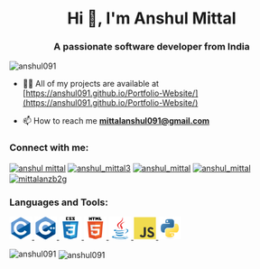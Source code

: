 <h1 align="center">Hi 👋, I'm Anshul Mittal</h1>
<h3 align="center">A passionate software developer from India</h3>

<p align="left"> <img src="https://komarev.com/ghpvc/?username=anshul091&label=Profile%20views&color=0e75b6&style=flat" alt="anshul091" /> </p>

- 👨‍💻 All of my projects are available at [https://anshul091.github.io/Portfolio-Website/](https://anshul091.github.io/Portfolio-Website/)

- 📫 How to reach me **mittalanshul091@gmail.com**

<h3 align="left">Connect with me:</h3>
<p align="left">
<a href="https://linkedin.com/in/anshul mittal" target="blank"><img align="center" src="https://raw.githubusercontent.com/rahuldkjain/github-profile-readme-generator/master/src/images/icons/Social/linked-in-alt.svg" alt="anshul mittal" height="30" width="40" /></a>
<a href="https://www.codechef.com/users/anshul_mittal3" target="blank"><img align="center" src="https://cdn.jsdelivr.net/npm/simple-icons@3.1.0/icons/codechef.svg" alt="anshul_mittal3" height="30" width="40" /></a>
<a href="https://codeforces.com/profile/anshul_mittal" target="blank"><img align="center" src="https://raw.githubusercontent.com/rahuldkjain/github-profile-readme-generator/master/src/images/icons/Social/codeforces.svg" alt="anshul_mittal" height="30" width="40" /></a>
<a href="https://www.leetcode.com/anshul_mittal" target="blank"><img align="center" src="https://raw.githubusercontent.com/rahuldkjain/github-profile-readme-generator/master/src/images/icons/Social/leet-code.svg" alt="anshul_mittal" height="30" width="40" /></a>
<a href="https://auth.geeksforgeeks.org/user/mittalanzb2g" target="blank"><img align="center" src="https://raw.githubusercontent.com/rahuldkjain/github-profile-readme-generator/master/src/images/icons/Social/geeks-for-geeks.svg" alt="mittalanzb2g" height="30" width="40" /></a>
</p>

<h3 align="left">Languages and Tools:</h3>
<p align="left"> <a href="https://www.cprogramming.com/" target="_blank" rel="noreferrer"> <img src="https://raw.githubusercontent.com/devicons/devicon/master/icons/c/c-original.svg" alt="c" width="40" height="40"/> </a> <a href="https://www.w3schools.com/cpp/" target="_blank" rel="noreferrer"> <img src="https://raw.githubusercontent.com/devicons/devicon/master/icons/cplusplus/cplusplus-original.svg" alt="cplusplus" width="40" height="40"/> </a> <a href="https://www.w3schools.com/css/" target="_blank" rel="noreferrer"> <img src="https://raw.githubusercontent.com/devicons/devicon/master/icons/css3/css3-original-wordmark.svg" alt="css3" width="40" height="40"/> </a> <a href="https://www.w3.org/html/" target="_blank" rel="noreferrer"> <img src="https://raw.githubusercontent.com/devicons/devicon/master/icons/html5/html5-original-wordmark.svg" alt="html5" width="40" height="40"/> </a> <a href="https://www.java.com" target="_blank" rel="noreferrer"> <img src="https://raw.githubusercontent.com/devicons/devicon/master/icons/java/java-original.svg" alt="java" width="40" height="40"/> </a> <a href="https://developer.mozilla.org/en-US/docs/Web/JavaScript" target="_blank" rel="noreferrer"> <img src="https://raw.githubusercontent.com/devicons/devicon/master/icons/javascript/javascript-original.svg" alt="javascript" width="40" height="40"/> </a> <a href="https://www.python.org" target="_blank" rel="noreferrer"> <img src="https://raw.githubusercontent.com/devicons/devicon/master/icons/python/python-original.svg" alt="python" width="40" height="40"/> </a> </p>

<p><img align="left" src="https://github-readme-stats.vercel.app/api/top-langs?username=anshul091&show_icons=true&locale=en&layout=compact" alt="anshul091" /></p>

<p>&nbsp;<img align="center" src="https://github-readme-stats.vercel.app/api?username=anshul091&show_icons=true&locale=en" alt="anshul091" /></p>

